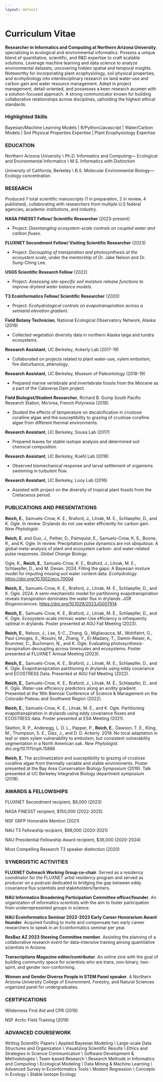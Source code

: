 ```yaml
---
layout: default
---
```


# Curriculum Vitae

**Researcher in Informatics and Computing at Northern Arizona University**, specializing in ecological and environmental informatics. Possess a unique blend of quantitative, scientific, and R&D expertise to craft scalable solutions. Leverage machine learning and data science to analyze environmental datasets, uncovering hidden spatial and temporal insights. Noteworthy for incorporating plant ecophysiology, soil physical properties, and ecohydrology into interdisciplinary research on land water-use and carbon gain and water resource management. Adept in project management, detail-oriented, and possesses a keen research acumen with a solution-focused approach. A strong communicator known for building collaborative relationships across disciplines, upholding the highest ethical standards.


### Highlighted Skills
Bayesian/Machine Learning Models | R/Python/Javascript | Water/Carbon Models | Soil Physical Properties Expertise | Plant Ecophysiology Expertise


### EDUCATION

Northern Arizona University  \\
Ph.D. Informatics and Computing— Ecological and Environmental Informatics \\
M.S. Informatics with Distinction 

University of California, Berkeley \\
B.S. Molecular Environmental Biology— Ecology concentration 


### RESEARCH

Produced 7 total scientific manuscripts (1 in preparation, 2 in review, 4 published), collaborating with researchers from multiple U.S federal agencies, academic institutions, and industry.

**NASA FINESST Fellow/ Scientific Researcher** (2023-present)
- Project: *Disentangling ecosystem-scale controls on coupled water and carbon fluxes.*

**FLUXNET Secondment Fellow/ Visiting Scientific Researcher** (2023)
- Project: *Decoupling of transpiration and photosynthesis at the ecosystem scale*, under the mentorship of Dr. Jake Nelson and Dr. Sung-Ching Lee.

**USGS Scientific Research Fellow** (2022)
- Project: *Assessing site-specific soil moisture release functions to improve dryland water balance models*.

**T3 Ecoinformatics Fellow/ Scientific Researcher** (2020)
- Project: *Ecohydrological controls on evapotranspiration across a semiarid elevation gradient*.

**Field Botany Technician**, National Ecological Observatory Network, Alaska (2019)
- Collected vegetation diversity data in northern Alaska taiga and tundra ecosystems.

**Research Assistant**, UC Berkeley, Ackerly Lab (2017-19) 
- Collaborated on projects related to plant water-use, xylem embolism, fire disturbance, phenology.

**Research Assistant**, UC Berkeley, Museum of Paleontology (2018-19)
- Prepared marine vertebrate and invertebrate fossils from the Miocene as a part of the Calaveras Dam project.

**Field Biologist/Student Researcher**, Richard B. Gump South Pacific Research Station, Mo’orea, French Polynesia (2018)
- Studied the effects of temperature on decalcification in crustose coralline algae and the susceptibility to grazing of crustose coralline algae from different thermal environments.

**Research Assistant**, UC Berkeley, Sousa Lab (2017)  
- Prepared leaves for stable isotope analysis and determined soil chemical composition

**Research Assistant**, UC Berkeley, Koehl Lab (2016)
- Observed biomechanical response and larval  settlement of organisms swimming in turbulent flow.

**Research Assistant**, UC Berkeley, Looy Lab (2016)
- Assisted with project on the diversity of tropical plant fossils from the Cretaceous period.


### PUBLICATIONS AND PRESENTATIONS

**Reich, E.**, Samuels-Crow, K. E., Braford, J., Litvak, M. E., Schlaepfer, D., and K. Ogle. In review. Drylands do not use water efficiently for carbon gain. *New Phytologist*.

**Reich, E.** and Guo, J., Peltier, D., Palmquist, E., Samuels-Crow, K. E., Boone, R., and K. Ogle. In review. Precipitation pulse dynamics are not ubiquitous: A global meta-analysis of plant and ecosystem carbon- and water-related pulse responses. *Global Change Biology*.

Ogle, K., **Reich, E.**, Samuels-Crow, K. E., Braford, J., Litvak, M. E., Schlaepfer, D., and M. Devan. 2024. Filling the gaps: A Bayesian mixture model for imputing missing soil water content data. *Ecohydrology*. https://doi.org/10.1002/eco.70004

**Reich, E.**, Samuels-Crow, K. E., Braford, J., Litvak, M. E., Schlaepfer, D., and K. Ogle. 2024. A semi-mechanistic model for partitioning evapotranspiration reveals transpiration dominates the water flux in drylands. *JGR Biogeosciences*. https://doi.org/10.1029/2023JG007914.

**Reich, E.**, Samuels-Crow, K. E., Braford, J., Litvak, M. E., Schlaepfer, D., and K. Ogle. Ecosystem-scale intrinsic water-Use efficiency is infrequently optimal in drylands. Poster presented at AGU Fall Meeting (2023).

**Reich, E.**, Nelson, J., Lee, S-C., Zhang, Q., Migliavacca, M., Wohlfahrt, G., Paul-Limoges, E., Rossini, M., Zhang, Y., El-Madany, T., Damm-Reiser, A., Brummer, C., Buchmann, N., and K.  Ogle. Evaluating photosynthesis-transpiration decoupling across timescales and ecosystems. Poster presented at FLUXNET Annual Meeting (2023).

**Reich, E.**, Samuels-Crow, K. E., Braford, J., Litvak, M. E., Schlaepfer, D., and K. Ogle. Evapotranspiration partitioning in drylands using eddy covariance and ECOSTRESS Data. Presented at AGU Fall Meeting (2022).

**Reich, E.**, Samuels-Crow, K. E., Braford, J., Litvak, M. E., Schlaepfer, D., and K. Ogle. Water-use efficiency predictors along an aridity gradient. Presented at the 16th Biennial Conference of Science & Management on the Colorado Plateau and Southwest Region (2022).

**Reich, E.**, Samuels-Crow, K. E., Litvak, M. E., and K. Ogle. Partitioning evapotranspiration in drylands using eddy covariance fluxes and ECOSTRESS data. Poster presented at ESA Meeting (2021).

Skelton, R. P., Anderegg, L. D. L., Papper, P., **Reich, E.**, Dawson, T. E., Kling, M., Thompson, S. E., Diaz, J., and D. D. Ackerly. 2019. No local adaptation in leaf or stem xylem vulnerability to embolism, but consistent vulnerability segmentation in a North American oak. *New Phytologist*. doi.org/10.1111/nph.15886

**Reich, E.** The acclimatization and susceptibility to grazing of crustose coralline algae from thermally variable and stable environments. Poster presented at the Bay Area Conservation Biology Symposium (2019). Talk presented at UC Berkeley Integrative Biology department symposium (2018).


### AWARDS & FELLOWSHIPS

FLUXNET Secondment recipient, $8,000 (2023)

NASA FINESST recipient, $150,000 (2022-2025)

NSF GRFP Honorable Mention (2021)

NAU T3 Fellowship recipient, $98,000 (2020-2021)

NAU Presidential Fellowship Award recipient, $36,000 (2020-2024)

Most Compelling Research T3 speaker distinction (2020)


### SYNERGISTIC ACTIVITIES

**FLUXNET Outreach Working Group co-chair**. Served as a residency coordinator for the FLUXNET artist residency program and served as producer on a podcast dedicated to bridging the gap between eddy covariance flux scientists and stakeholders/farmers.

**NAU Informatics Broadening Participation Committee officer/founder**. An organization of informatics scientists with the aim to foster participation from underrepresented groups in science.

**NAU Ecoinformatics Seminar 2022-2023 Early Career Honorarium Award founder**. Acquired funding to invite and compensate two early career researchers to speak in an Ecoinformatics seminar per year.

**ResBaz AZ 2023 Steering Committee member**. Assisting the planning of a collaborative research event for data-intensive training among quantitative scientists in Arizona.

**Transcriptions Magazine editor/contributor**. An online zine with the goal of building community space for scientists who are trans, non-binary, two-spirit, and gender non-conforming.

**Women and Gender Diverse People in STEM Panel speaker**. A Northern Arizona University College of Environment, Forestry, and Natural Sciences organized panel for undergraduates.

### CERTIFICATIONS

Wilderness First Aid and CPR (2019)  

NSF Arctic Field Training (2019)  


### ADVANCED COURSEWORK
Writing Scientific Papers \\
Applied Bayesian Modeling \\
Large-scale Data Structures and Organization \\
Visualizing Scientific Results \\
Ethics and Strategies in Science Communication \\
Software Development & Methodologies \\
Team-based Research \\
Research Methods in Informatics and Computing \\
Ecological Modeling \\
Data Mining & Machine Learning \\
Advanced Survey in Ecoinformatics Tools \\
Modern Regression \\
Concepts in Ecology \\
Stable Isotope Ecology
